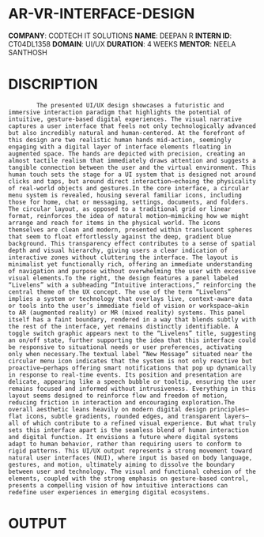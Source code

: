 # AR-VR-INTERFACE-DESIGN
**COMPANY**: CODTECH IT SOLUTIONS
**NAME**: DEEPAN R
**INTERN ID**: CT04DL1358
**DOMAIN**: UI/UX
**DURATION**: 4 WEEKS 
**MENTOR**: NEELA SANTHOSH
# DISCRIPTION
            The presented UI/UX design showcases a futuristic and immersive interaction paradigm that highlights the potential of intuitive, gesture-based digital experiences. The visual narrative captures a user interface that feels not only technologically advanced but also incredibly natural and human-centered. At the forefront of this design are two realistic human hands mid-action, seemingly engaging with a digital layer of interface elements floating in augmented space. The hands are depicted with precision, creating an almost tactile realism that immediately draws attention and suggests a tangible connection between the user and the virtual environment. This human touch sets the stage for a UI system that is designed not around clicks and taps, but around direct interaction—echoing the physicality of real-world objects and gestures.In the core interface, a circular menu system is revealed, housing several familiar icons, including those for home, chat or messaging, settings, documents, and folders. The circular layout, as opposed to a traditional grid or linear format, reinforces the idea of natural motion—mimicking how we might arrange and reach for items in the physical world. The icons themselves are clean and modern, presented within translucent spheres that seem to float effortlessly against the deep, gradient blue background. This transparency effect contributes to a sense of spatial depth and visual hierarchy, giving users a clear indication of interactive zones without cluttering the interface. The layout is minimalist yet functionally rich, offering an immediate understanding of navigation and purpose without overwhelming the user with excessive visual elements.To the right, the design features a panel labeled “Livelens” with a subheading “Intuitive interactions,” reinforcing the central theme of the UX concept. The use of the term “Livelens” implies a system or technology that overlays live, context-aware data or tools into the user’s immediate field of vision or workspace—akin to AR (augmented reality) or MR (mixed reality) systems. This panel itself has a faint boundary, rendered in a way that blends subtly with the rest of the interface, yet remains distinctly identifiable. A toggle switch graphic appears next to the “Livelens” title, suggesting an on/off state, further supporting the idea that this interface could be responsive to situational needs or user preferences, activating only when necessary.The textual label “New Message” situated near the circular menu icon indicates that the system is not only reactive but proactive—perhaps offering smart notifications that pop up dynamically in response to real-time events. Its position and presentation are delicate, appearing like a speech bubble or tooltip, ensuring the user remains focused and informed without intrusiveness. Everything in this layout seems designed to reinforce flow and freedom of motion, reducing friction in interaction and encouraging exploration.The overall aesthetic leans heavily on modern digital design principles—flat icons, subtle gradients, rounded edges, and transparent layers—all of which contribute to a refined visual experience. But what truly sets this interface apart is the seamless blend of human interaction and digital function. It envisions a future where digital systems adapt to human behavior, rather than requiring users to conform to rigid patterns. This UI/UX output represents a strong movement toward natural user interfaces (NUI), where input is based on body language, gestures, and motion, ultimately aiming to dissolve the boundary between user and technology. The visual and functional cohesion of the elements, coupled with the strong emphasis on gesture-based control, presents a compelling vision of how intuitive interactions can redefine user experiences in emerging digital ecosystems.
# OUTPUT

